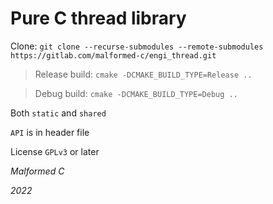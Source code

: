 # **Pure C** thread library

Clone: `git clone --recurse-submodules --remote-submodules https://gitlab.com/malformed-c/engi_thread.git`

> Release build: `cmake -DCMAKE_BUILD_TYPE=Release ..`

> Debug build: `cmake -DCMAKE_BUILD_TYPE=Debug ..`

Both `static` and `shared`

`API` is in header file

License `GPLv3` or later

*Malformed C*

*2022*
